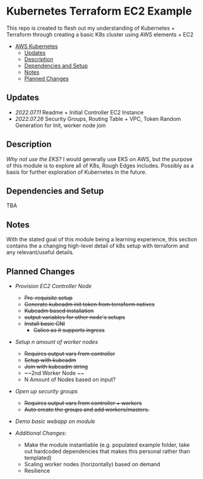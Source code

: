# Kubernetes Terraform EC2 Example

This repo is created to flesh out my understanding of Kubernetes + Terraform through creating a basic K8s cluster using AWS elements + EC2

<!-- TOC -->

- [AWS Kubernetes](#aws-kubernetes)
  - [Updates](#updates)
  - [Description](#description)
  - [Dependencies and Setup](#dependencies-and-setup)
  - [Notes](#notes)
  - [Planned Changes](#planned-changes)

<!-- /TOC -->

## Updates

- *2022.07.11* Readme + Initial Controller EC2 Instance
- *2022.07.26* Security Groups, Routing Table + VPC, Token Random Generation for Init, worker node join

## Description

*Why not use the EKS?*
I would generally use EKS on AWS, but the purpose of this module is to explore all of K8s, Rough Edges includes. Possibly as a basis for further exploration of Kubernetes in the future.

## Dependencies and Setup

TBA

## Notes

With the stated goal of this module being a learning experience, this section contains the a changing high-level detail of k8s setup with terraform and any relevant/useful details.

## Planned Changes

- *Provision EC2 Controller Node*
  - ~~Pre-requisite setup~~
  - ~~Generate kubeadm init token from terraform natives~~
  - ~~Kubeadm based installation~~
  - ~~output variables for other node's setups~~
  - ~~Install basic CNI~~
    - ~~Calico as it supports ingress~~
- *Setup n amount of worker nodes*
  - ~~Requires output vars from controller~~
  - ~~Setup with kubeadm~~
  - ~~Join with kubeadm string~~
  - ~~2nd Worker Node ~~
  - N Amount of Nodes based on input?
- *Open up security groups*
  - ~~Requires output vars from controller + workers~~
  - ~~Auto create the groups and add workers/masters.~~

- *Demo basic webapp on module*
- *Additional Changes:*
  - Make the module instantiable (e.g. populated example folder, take out hardcoded dependencies that makes this personal rather than templated)
  - Scaling worker nodes (horizontally) based on demand
  - Resilience
